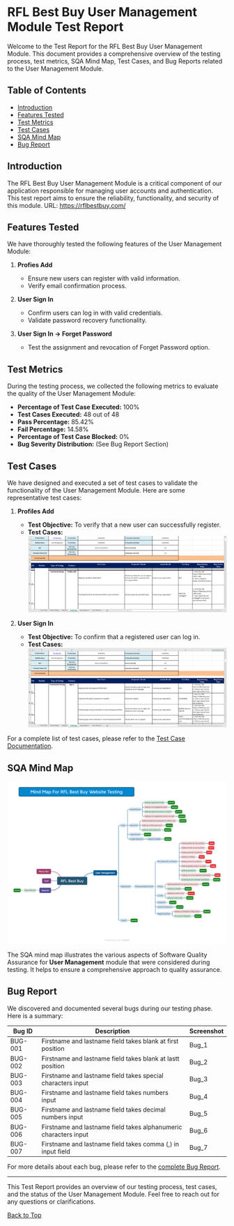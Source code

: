 # RFL Best Buy User Management Module Test Report

Welcome to the Test Report for the RFL Best Buy User Management Module. This document provides a comprehensive overview of the testing process, test metrics, SQA Mind Map, Test Cases, and Bug Reports related to the User Management Module.

## Table of Contents
- [Introduction](#introduction)
- [Features Tested](#features-tested)
- [Test Metrics](#test-metrics)
- [Test Cases](#test-cases)
- [SQA Mind Map](#sqa-mind-map)
- [Bug Report](#bug-report)

## Introduction
The RFL Best Buy User Management Module is a critical component of our application responsible for managing user accounts and authentication. This test report aims to ensure the reliability, functionality, and security of this module. URL: https://rflbestbuy.com/

## Features Tested
We have thoroughly tested the following features of the User Management Module:

1. **Profies Add**
   - Ensure new users can register with valid information.
   - Verify email confirmation process.

2. **User Sign In**
   - Confirm users can log in with valid credentials.
   - Validate password recovery functionality.

3. **User Sign In -> Forget Password**
   - Test the assignment and revocation of Forget Password option.

## Test Metrics
During the testing process, we collected the following metrics to evaluate the quality of the User Management Module:

- **Percentage of Test Case Executed:** 100%
- **Test Cases Executed:** 48 out of 48
- **Pass Percentage:** 85.42%
- **Fail Percentage:** 14.58%
- **Percentage of Test Case Blocked:** 0%
- **Bug Severity Distribution:** (See Bug Report Section)

## Test Cases
We have designed and executed a set of test cases to validate the functionality of the User Management Module. Here are some representative test cases:

1. **Profiles Add**
   - **Test Objective:** To verify that a new user can successfully register.
   - **Test Cases:**
     ![Profiles Add Test Cases](Screenshots/profiles_add.png)

2. **User Sign In**
   - **Test Objective:** To confirm that a registered user can log in.
   - **Test Cases:**
     ![Sign In Test Cases](Screenshots/sign_in.png)

For a complete list of test cases, please refer to the [Test Case Documentation](RFL_Best_Buy.xlsx).

## SQA Mind Map
![SQA Mind Map](Mindmap/mindmap.png)

The SQA mind map illustrates the various aspects of Software Quality Assurance for **User Management** module that were considered during testing. It helps to ensure a comprehensive approach to quality assurance.

## Bug Report
We discovered and documented several bugs during our testing phase. Here is a summary:

| Bug ID | Description | Screenshot |
| ------ | ----------- | -------- |
| BUG-001 | Firstname and lastname field takes blank at first position | Bug_1 |
| BUG-002 | Firstname and lastname field takes blank at lastt position | Bug_2 | 
| BUG-003 | Firstname and lastname field takes special characters input | Bug_3 | 
| BUG-004 | Firstname and lastname field takes numbers input | Bug_4 |
| BUG-005 | Firstname and lastname field takes decimal numbers input | Bug_5 |
| BUG-006 | Firstname and lastname field takes alphanumeric characters input | Bug_6 |
| BUG-007 | Firstname and lastname field takes comma (,) in input field | Bug_7 |

For more details about each bug, please refer to the [complete Bug Report](RFL_Best_Buy.xlsx).

---

This Test Report provides an overview of our testing process, test cases, and the status of the User Management Module. Feel free to reach out for any questions or clarifications.

[Back to Top](#rfl-best-buy-user-management-module-test-report)
